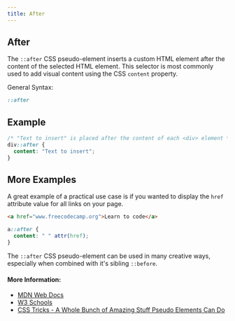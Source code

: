 ```yaml
---
title: After
---
```

## After

The ```::after``` CSS pseudo-element inserts a custom HTML element after the content of the selected HTML element. This selector is most commonly used to add visual content using the CSS ```content``` property.

General Syntax:

```css
::after
```

## Example

```css
/* "Text to insert" is placed after the content of each <div> element */
div::after {
  content: "Text to insert";
}
```

## More Examples

A great example of a practical use case is if you wanted to display the ```href``` attribute value for all links on your page.

```html
<a href="www.freecodecamp.org">Learn to code</a>
```

```css
a::after {
  content: " " attr(href);
}
```

The ```::after``` CSS pseudo-element can be used in many creative ways, especially when combined with it's sibling ```::before```.

#### More Information:
* [MDN Web Docs](https://developer.mozilla.org/en-US/docs/Web/CSS/::after)
* [W3 Schools](https://www.w3schools.com/cssref/sel_after.asp)
* [CSS Tricks - A Whole Bunch of Amazing Stuff Pseudo Elements Can Do](https://css-tricks.com/pseudo-element-roundup/)
